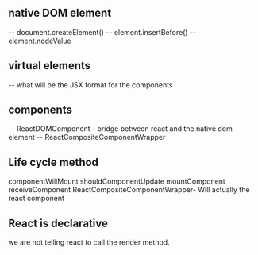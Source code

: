 ## native DOM element

-- document.createElement()
-- element.insertBefore()
-- element.nodeValue

## virtual elements

-- what will be the JSX format for the components

## components

-- ReactDOMComponent - bridge between react and the native dom element
-- ReactCompositeComponentWrapper

## Life cycle method

componentWillMount
shouldComponentUpdate
mountComponent
receiveComponent
ReactCompositeComponentWrapper- Will actually the react component

## React is declarative

we are not telling react to call the render method.
